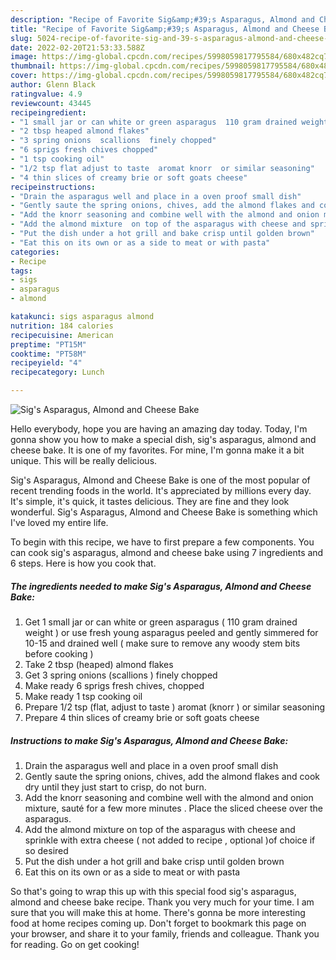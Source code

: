 ```yaml
---
description: "Recipe of Favorite Sig&amp;#39;s Asparagus, Almond and Cheese Bake"
title: "Recipe of Favorite Sig&amp;#39;s Asparagus, Almond and Cheese Bake"
slug: 5024-recipe-of-favorite-sig-and-39-s-asparagus-almond-and-cheese-bake
date: 2022-02-20T21:53:33.588Z
image: https://img-global.cpcdn.com/recipes/5998059817795584/680x482cq70/sigs-asparagus-almond-and-cheese-bake-recipe-main-photo.jpg
thumbnail: https://img-global.cpcdn.com/recipes/5998059817795584/680x482cq70/sigs-asparagus-almond-and-cheese-bake-recipe-main-photo.jpg
cover: https://img-global.cpcdn.com/recipes/5998059817795584/680x482cq70/sigs-asparagus-almond-and-cheese-bake-recipe-main-photo.jpg
author: Glenn Black
ratingvalue: 4.9
reviewcount: 43445
recipeingredient:
- "1 small jar or can white or green asparagus  110 gram drained weight  or use fresh young asparagus peeled and gently simmered for 1015 and drained well  make sure to remove any woody stem bits before cooking "
- "2 tbsp heaped almond flakes"
- "3 spring onions  scallions  finely chopped"
- "6 sprigs fresh chives chopped"
- "1 tsp cooking oil"
- "1/2 tsp flat adjust to taste  aromat knorr  or similar seasoning"
- "4 thin slices of creamy brie or soft goats cheese"
recipeinstructions:
- "Drain the asparagus well and place in a oven proof small dish"
- "Gently saute the spring onions, chives, add the almond flakes and cook dry until they just start to crisp, do not burn."
- "Add the knorr seasoning and combine well with the almond and onion mixture, sauté for a few more minutes . Place the sliced cheese over the asparagus."
- "Add the almond mixture  on top of the asparagus with cheese and sprinkle with extra cheese ( not added to recipe , optional )of choice if so desired"
- "Put the dish under a hot grill and bake crisp until golden brown"
- "Eat this on its own or as a side to meat or with pasta"
categories:
- Recipe
tags:
- sigs
- asparagus
- almond

katakunci: sigs asparagus almond 
nutrition: 184 calories
recipecuisine: American
preptime: "PT15M"
cooktime: "PT58M"
recipeyield: "4"
recipecategory: Lunch

---
```



![Sig&#39;s Asparagus, Almond and Cheese Bake](https://img-global.cpcdn.com/recipes/5998059817795584/680x482cq70/sigs-asparagus-almond-and-cheese-bake-recipe-main-photo.jpg)

Hello everybody, hope you are having an amazing day today. Today, I'm gonna show you how to make a special dish, sig&#39;s asparagus, almond and cheese bake. It is one of my favorites. For mine, I'm gonna make it a bit unique. This will be really delicious.

Sig&#39;s Asparagus, Almond and Cheese Bake is one of the most popular of recent trending foods in the world. It's appreciated by millions every day. It's simple, it's quick, it tastes delicious. They are fine and they look wonderful. Sig&#39;s Asparagus, Almond and Cheese Bake is something which I've loved my entire life.




To begin with this recipe, we have to first prepare a few components. You can cook sig&#39;s asparagus, almond and cheese bake using 7 ingredients and 6 steps. Here is how you cook that.

<!--inarticleads1-->

##### The ingredients needed to make Sig&#39;s Asparagus, Almond and Cheese Bake:

1. Get 1 small jar or can white or green asparagus ( 110 gram drained weight ) or use fresh young asparagus peeled and gently simmered for 10-15 and drained well ( make sure to remove any woody stem bits before cooking )
1. Take 2 tbsp (heaped) almond flakes
1. Get 3 spring onions  (scallions ) finely chopped
1. Make ready 6 sprigs fresh chives, chopped
1. Make ready 1 tsp cooking oil
1. Prepare 1/2 tsp (flat, adjust to taste ) aromat (knorr ) or similar seasoning
1. Prepare 4 thin slices of creamy brie or soft goats cheese




<!--inarticleads2-->

##### Instructions to make Sig&#39;s Asparagus, Almond and Cheese Bake:

1. Drain the asparagus well and place in a oven proof small dish
1. Gently saute the spring onions, chives, add the almond flakes and cook dry until they just start to crisp, do not burn.
1. Add the knorr seasoning and combine well with the almond and onion mixture, sauté for a few more minutes . Place the sliced cheese over the asparagus.
1. Add the almond mixture  on top of the asparagus with cheese and sprinkle with extra cheese ( not added to recipe , optional )of choice if so desired
1. Put the dish under a hot grill and bake crisp until golden brown
1. Eat this on its own or as a side to meat or with pasta




So that's going to wrap this up with this special food sig&#39;s asparagus, almond and cheese bake recipe. Thank you very much for your time. I am sure that you will make this at home. There's gonna be more interesting food at home recipes coming up. Don't forget to bookmark this page on your browser, and share it to your family, friends and colleague. Thank you for reading. Go on get cooking!
